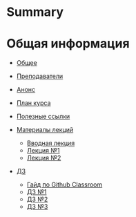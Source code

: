 # Summary

# Общая информация

- [Общее](./general.md)
- [Преподаватели](./lecturers.md)
- [Анонс](./anounce.md)
- [План курса](./plan.md)
- [Полезные ссылки](./ref.md)

- [Материалы лекций](./materials.md)
	+ [Вводная лекция](./lect/0-lect.md)
	+ [Лекция №1](./lect/01-basic.md)
	+ [Лекция №2]()

- [ДЗ](./hw.md)
	+ [Гайд по Github Classroom](hw/classroom.md)
	+ [ДЗ №1](hw/01-hw.md)
	+ [ДЗ №2]()
	+ [ДЗ №3]()
